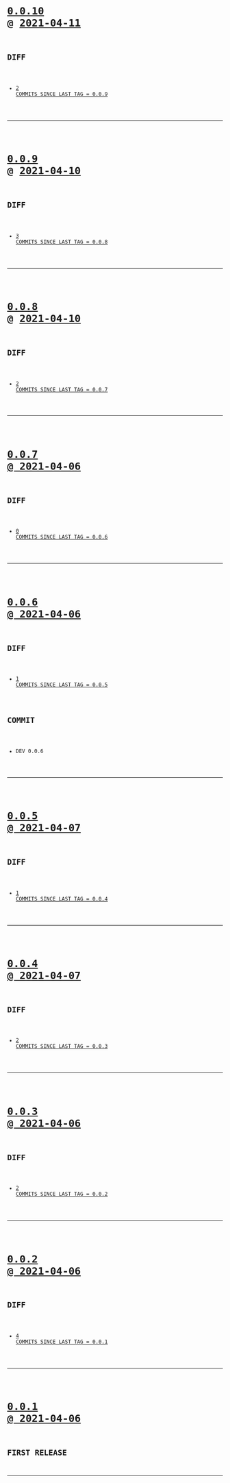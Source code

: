 <code>

# [0.0.10](https://github.com/cogsmith/devking-cleanup/compare/0.0.10...main) @ [2021-04-11](https://github.com/cogsmith/devking-cleanup/releases/tag/0.0.10) 

## DIFF
- [2 COMMITS SINCE LAST TAG = 0.0.9](https://github.com/cogsmith/devking-cleanup/compare/0.0.9...0.0.10)

</code>

---
<code>

# [0.0.9](https://github.com/cogsmith/devking-cleanup/compare/0.0.9...main) @ [2021-04-10](https://github.com/cogsmith/devking-cleanup/releases/tag/0.0.9) 

## DIFF
- [3 COMMITS SINCE LAST TAG = 0.0.8](https://github.com/cogsmith/devking-cleanup/compare/0.0.8...0.0.9)

</code>

---
<code>

# [0.0.8](https://github.com/cogsmith/devking-cleanup/compare/0.0.8...main) @ [2021-04-10](https://github.com/cogsmith/devking-cleanup/releases/tag/0.0.8) 

## DIFF
- [2 COMMITS SINCE LAST TAG = 0.0.7](https://github.com/cogsmith/devking-cleanup/compare/0.0.7...0.0.8)

</code>

---
<code>

# [0.0.7 @ 2021-04-06](https://github.com/cogsmith/devking-cleanup/releases/tag/0.0.7)

## DIFF
- [0 COMMITS SINCE LAST TAG = 0.0.6](https://github.com/cogsmith/devking-cleanup/compare/0.0.6...0.0.7)

</code>

---
<code>

# [0.0.6 @ 2021-04-06](https://github.com/cogsmith/devking-cleanup/releases/tag/0.0.6)

## DIFF
- [1 COMMITS SINCE LAST TAG = 0.0.5](https://github.com/cogsmith/devking-cleanup/compare/0.0.5...0.0.6)

## COMMIT
- DEV 0.0.6

</code>

---
<code>

# [0.0.5 @ 2021-04-07](https://github.com/cogsmith/devking-cleanup/releases/tag/0.0.5)

## DIFF
- [1 COMMITS SINCE LAST TAG = 0.0.4](https://github.com/cogsmith/devking-cleanup/compare/0.0.4...0.0.5)

</code>

---
<code>

# [0.0.4 @ 2021-04-07](https://github.com/cogsmith/devking-cleanup/releases/tag/0.0.4)

## DIFF
- [2 COMMITS SINCE LAST TAG = 0.0.3](https://github.com/cogsmith/devking-cleanup/compare/0.0.3...0.0.4)

</code>

---
<code>

# [0.0.3 @ 2021-04-06](https://github.com/cogsmith/devking-cleanup/releases/tag/0.0.3)

## DIFF
- [2 COMMITS SINCE LAST TAG = 0.0.2](https://github.com/cogsmith/devking-cleanup/compare/0.0.2...0.0.3)

</code>

---
<code>

# [0.0.2 @ 2021-04-06](https://github.com/cogsmith/devking-cleanup/releases/tag/0.0.2)

## DIFF
- [4 COMMITS SINCE LAST TAG = 0.0.1](https://github.com/cogsmith/devking-cleanup/compare/0.0.1...0.0.2)

</code>

---
<code>

# [0.0.1 @ 2021-04-06](https://github.com/cogsmith/devking-cleanup/releases/tag/0.0.1)

## FIRST RELEASE

</code>

---
